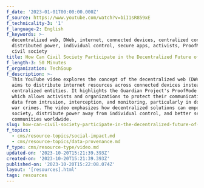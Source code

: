 ```yaml
---
f_date: '2023-01-01T00:00:00.000Z'
f_source: https://www.youtube.com/watch?v=biI1sR859xE
f_technicality-3: '1'
f_language-2: English
f_keywords: >-
  decentralized web, DWeb, internet, connected devices, centralized control,
  distributed power, individual control, secure apps, activists, ProofMode app,
  civil society
title: How Can Civil Society Participate in the Decentralized Future of the Web?
f_length-3: 50 Minutes
f_organization: TechSoup
f_description: >-
  This YouTube video explores the concept of the decentralized web (DWeb), which
  aims to distribute internet resources across connected devices instead of
  centralized entities. It highlights the Guardian Project's ProofMode app,
  which allows activists and organizations to protect their communications and
  data from intrusion, interception, and monitoring, particularly in documenting
  war crimes. The video emphasizes how decentralized solutions can empower civil
  society, distribute power away from individual control, and better serve
  communities worldwide.
slug: how-can-civil-society-participate-in-the-decentralized-future-of-the-web-2059d
f_topics:
  - cms/resource-topics/social-impact.md
  - cms/resource-topics/data-provenance.md
f_type: cms/resource-type/video.md
updated-on: '2023-10-20T15:21:39.393Z'
created-on: '2023-10-20T15:21:39.393Z'
published-on: '2023-10-20T15:22:08.074Z'
layout: '[resources].html'
tags: resources
---
```



